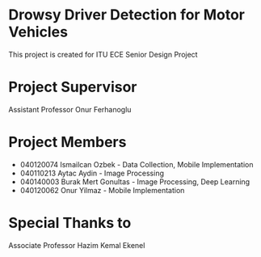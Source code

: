 # Drowsy Driver Detection for Motor Vehicles

This project is created for ITU ECE Senior Design Project

# Project Supervisor

Assistant Professor Onur Ferhanoglu

# Project Members

* 040120074 Ismailcan Ozbek - Data Collection, Mobile Implementation
* 040110213 Aytac Aydin - Image Processing
* 040140003 Burak Mert Gonultas - Image Processing, Deep Learning
* 040120062 Onur Yilmaz - Mobile Implementation

# Special Thanks to

Associate Professor Hazim Kemal Ekenel
